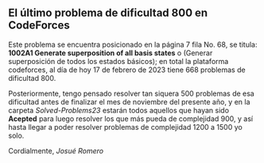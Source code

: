 ## El último problema de dificultad 800 en CodeForces

Este problema se encuentra posicionado en la página 7 fila No. 68, se titula: **1002A1 Generate superposition of all basis states** o (Generar superposición de todos los estados básicos); en total la plataforma codeforces, al día de hoy 17 de febrero de 2023 tiene 668 problemas de dificultad 800.

Posteriormente, tengo pensado resolver tan siquera 500 problemas de esa dificultad antes de finalizar el mes de noviembre del presente año, y en la carpeta _Solved-Problems23_ estarán todos aquellos que hayan sido **Acepted** para luego resolver los que más pueda de complejidad 900, y así hasta llegar a poder resolver problemas de complejidad 1200 a 1500 yo solo.

Cordialmente,
_Josué Romero_